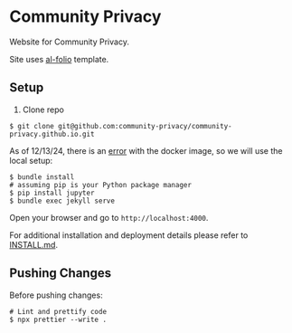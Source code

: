 # Community Privacy 
Website for Community Privacy. 

Site uses [al-folio](https://github.com/alshedivat/al-folio) template.

## Setup
1. Clone repo
```
$ git clone git@github.com:community-privacy/community-privacy.github.io.git
```

As of 12/13/24, there is an [error](https://github.com/alshedivat/al-folio/issues/2880) with the docker image, so we will use the local setup:
```
$ bundle install
# assuming pip is your Python package manager
$ pip install jupyter
$ bundle exec jekyll serve
```
Open your browser and go to `http://localhost:4000`.

For additional installation and deployment details please refer to [INSTALL.md](INSTALL.md).

## Pushing Changes 
Before pushing changes: 
```
# Lint and prettify code
$ npx prettier --write .
```
